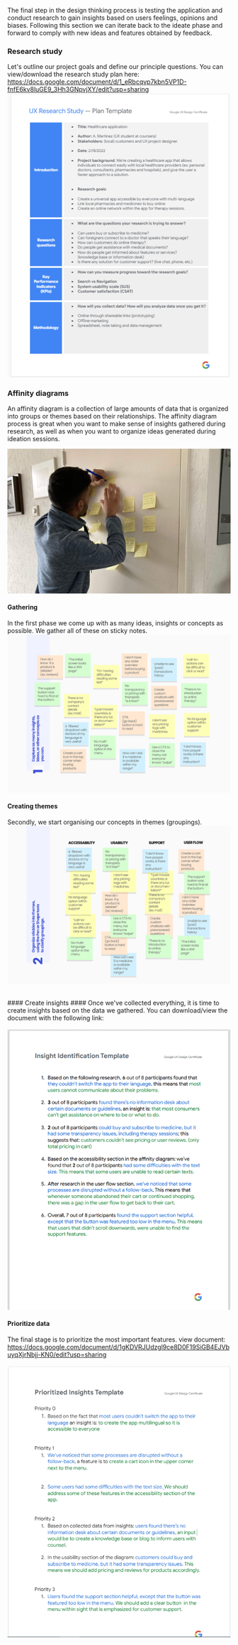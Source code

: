The final step in the design thinking process is testing the application and conduct research to gain insights based on users feelings, opinions and biases. 
Following this section we can iterate back to the ideate phase and forward to comply with new ideas and features obtained by feedback. 

### Research study ###

Let's outline our project goals and define our principle questions.
You can view/download the research study plan here: <https://docs.google.com/document/d/1_eRbcqvp7kbn5VP1D-fnfE6kv8luGE9_3Hh3GNpvjXY/edit?usp=sharing>
<img src="https://raw.githubusercontent.com/divstackio/docs-study/main/docs/img/UXR.png">

### Affinity diagrams ###

An affinity diagram is a collection of large amounts of data that is organized into groups or themes based on their relationships. The affinity diagram process is great when you want to make sense of insights gathered during research, as well as when you want to organize ideas generated during ideation sessions.


<img src="https://raw.githubusercontent.com/divstackio/docs-study/main/docs/img/affinity02.jpg">

#### Gathering ####
In the first phase we come up with as many ideas, insights or concepts as possible. We gather all of these on sticky notes.
<img src="https://raw.githubusercontent.com/divstackio/docs-study/main/docs/img/affinity%231.png">
<br>

#### Creating themes ####
Secondly, we start organising our concepts in themes (groupings).
<img src="https://raw.githubusercontent.com/divstackio/docs-study/main/docs/img/affinity%232.png">


<br>
#### Create insights ####
Once we've collected everything, it is time to create insights based on the data we gathered.  
You can download/view the document with the following link: <https://docs.google.com/document/d/1UKa4ekEbVehAauKCqohQL3AyvbgU3d21Jp6yZtLN_Cs/edit?usp=sharing>
<br><br>
<img src="https://raw.githubusercontent.com/divstackio/docs-study/main/docs/img/insights.png">
<br>

#### Prioritize data ####

The final stage is to prioritize the most important features.
view document: <https://docs.google.com/document/d/1gKDVRJUdzgl9ce8D0F19SiGB4EJVbuyqXjrNbjj-KN0/edit?usp=sharing>
<br><br>
<img src="https://raw.githubusercontent.com/divstackio/docs-study/main/docs/img/prioritized_themes.png">
<br>
<br><br>


<br>


